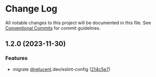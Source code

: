# Change Log

All notable changes to this project will be documented in this file.
See [Conventional Commits](https://conventionalcommits.org) for commit guidelines.

## 1.2.0 (2023-11-30)


### Features

* migrate [@relucent](https://github.com/relucent).dev/eslint-config ([214c5e7](https://github.com/RelucentDev/governance-shared/commit/214c5e74d5ad21c09bcc2a2913bffd2716979bf0))
